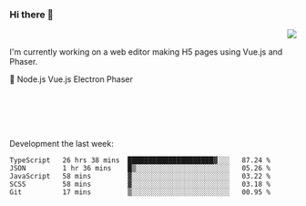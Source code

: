 ### Hi there 👋

<img align="right" src="https://github-readme-stats.vercel.app/api?username=jasonpanggo"/>

<br>
<p align="left">
I'm currently working on a web editor making H5 pages using Vue.js and Phaser.
</p>
<p align="left">
📖 Node.js Vue.js Electron Phaser
</p>
<br>
<br>
<br>
<br>

Development the last week:
<!--START_SECTION:waka-->
```text
TypeScript   26 hrs 38 mins  █████████████████████▓░░░   87.24 % 
JSON         1 hr 36 mins    █▒░░░░░░░░░░░░░░░░░░░░░░░   05.26 % 
JavaScript   58 mins         ▓░░░░░░░░░░░░░░░░░░░░░░░░   03.22 % 
SCSS         58 mins         ▓░░░░░░░░░░░░░░░░░░░░░░░░   03.18 % 
Git          17 mins         ▒░░░░░░░░░░░░░░░░░░░░░░░░   00.95 % 
```
<!--END_SECTION:waka-->

<!--
**JASONPANGGO/jasonpanggo** is a ✨ _special_ ✨ repository because its `README.md` (this file) appears on your GitHub profile.

Here are some ideas to get you started:

- 🔭 I’m currently working on ...
- 🌱 I’m currently learning ...
- 👯 I’m looking to collaborate on ...
- 🤔 I’m looking for help with ...
- 💬 Ask me about ...
- 📫 How to reach me: ...
- 😄 Pronouns: ...
- ⚡ Fun fact: ...
-->
